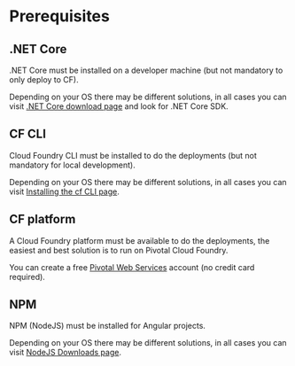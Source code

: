 # Prerequisites

## .NET Core

.NET Core must be installed on a developer machine (but not mandatory to only deploy to CF).

Depending on your OS there may be different solutions, in all cases you can visit [.NET Core download page](https://dotnet.microsoft.com/download) and look for .NET Core SDK.

## CF CLI

Cloud Foundry CLI must be installed to do the deployments (but not mandatory for local development).

Depending on your OS there may be different solutions, in all cases you can visit [Installing the cf CLI page](https://docs.cloudfoundry.org/cf-cli/install-go-cli.html).

## CF platform

A Cloud Foundry platform must be available to do the deployments, the easiest and best solution is to run on Pivotal Cloud Foundry.

You can create a free [Pivotal Web Services](https://try.run.pivotal.io/gettingstarted) account (no credit card required).

## NPM

NPM (NodeJS) must be installed for Angular projects.

Depending on your OS there may be different solutions, in all cases you can visit [NodeJS Downloads page](https://nodejs.org/en/download/).
